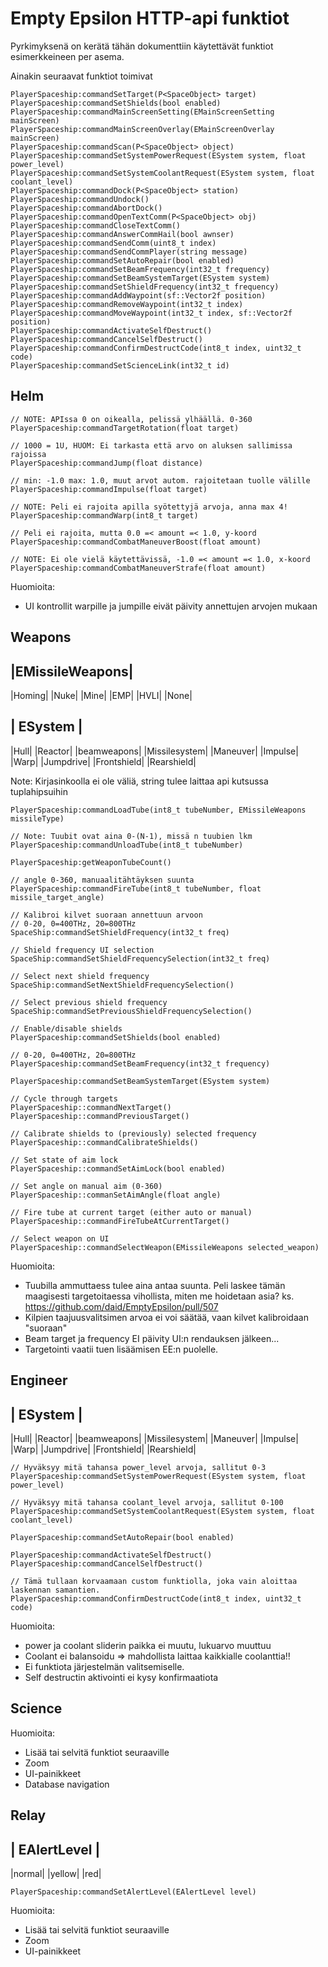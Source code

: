 # Empty Epsilon HTTP-api funktiot

Pyrkimyksenä on kerätä tähän dokumenttiin käytettävät funktiot esimerkkeineen per asema. 

Ainakin seuraavat funktiot toimivat

```
PlayerSpaceship:commandSetTarget(P<SpaceObject> target)
PlayerSpaceship:commandSetShields(bool enabled)
PlayerSpaceship:commandMainScreenSetting(EMainScreenSetting mainScreen)
PlayerSpaceship:commandMainScreenOverlay(EMainScreenOverlay mainScreen)
PlayerSpaceship:commandScan(P<SpaceObject> object)
PlayerSpaceship:commandSetSystemPowerRequest(ESystem system, float power_level)
PlayerSpaceship:commandSetSystemCoolantRequest(ESystem system, float coolant_level)
PlayerSpaceship:commandDock(P<SpaceObject> station)
PlayerSpaceship:commandUndock()
PlayerSpaceship:commandAbortDock()
PlayerSpaceship:commandOpenTextComm(P<SpaceObject> obj)
PlayerSpaceship:commandCloseTextComm()
PlayerSpaceship:commandAnswerCommHail(bool awnser)
PlayerSpaceship:commandSendComm(uint8_t index)
PlayerSpaceship:commandSendCommPlayer(string message)
PlayerSpaceship:commandSetAutoRepair(bool enabled)
PlayerSpaceship:commandSetBeamFrequency(int32_t frequency)
PlayerSpaceship:commandSetBeamSystemTarget(ESystem system)
PlayerSpaceship:commandSetShieldFrequency(int32_t frequency)
PlayerSpaceship:commandAddWaypoint(sf::Vector2f position)
PlayerSpaceship:commandRemoveWaypoint(int32_t index)
PlayerSpaceship:commandMoveWaypoint(int32_t index, sf::Vector2f position)
PlayerSpaceship:commandActivateSelfDestruct()
PlayerSpaceship:commandCancelSelfDestruct()
PlayerSpaceship:commandConfirmDestructCode(int8_t index, uint32_t code)
PlayerSpaceship:commandSetScienceLink(int32_t id)
```

## Helm 
```
// NOTE: APIssa 0 on oikealla, pelissä ylhäällä. 0-360
PlayerSpaceship:commandTargetRotation(float target)

// 1000 = 1U, HUOM: Ei tarkasta että arvo on aluksen sallimissa rajoissa 
PlayerSpaceship:commandJump(float distance) 

// min: -1.0 max: 1.0, muut arvot autom. rajoitetaan tuolle välille
PlayerSpaceship:commandImpulse(float target)

// NOTE: Peli ei rajoita apilla syötettyjä arvoja, anna max 4! 
PlayerSpaceship:commandWarp(int8_t target) 

// Peli ei rajoita, mutta 0.0 =< amount =< 1.0, y-koord
PlayerSpaceship:commandCombatManeuverBoost(float amount) 

// NOTE: Ei ole vielä käytettävissä, -1.0 =< amount =< 1.0, x-koord
PlayerSpaceship:commandCombatManeuverStrafe(float amount) 
```

Huomioita:  
- UI kontrollit warpille ja jumpille eivät päivity annettujen arvojen mukaan

## Weapons
|EMissileWeapons|
---
|Homing|
|Nuke|
|Mine|
|EMP|
|HVLI|
|None|

| ESystem |
---
|Hull|
|Reactor|
|beamweapons|
|Missilesystem|
|Maneuver|
|Impulse|
|Warp|
|Jumpdrive|
|Frontshield|
|Rearshield|

Note: Kirjasinkoolla ei ole väliä, string tulee laittaa api kutsussa tuplahipsuihin

```
PlayerSpaceship:commandLoadTube(int8_t tubeNumber, EMissileWeapons missileType)

// Note: Tuubit ovat aina 0-(N-1), missä n tuubien lkm
PlayerSpaceship:commandUnloadTube(int8_t tubeNumber)

PlayerSpaceship:getWeaponTubeCount() 

// angle 0-360, manuaalitähtäyksen suunta
PlayerSpaceship:commandFireTube(int8_t tubeNumber, float missile_target_angle) 

// Kalibroi kilvet suoraan annettuun arvoon
// 0-20, 0=400THz, 20=800THz
SpaceShip:commandSetShieldFrequency(int32_t freq)

// Shield frequency UI selection
SpaceShip:commandSetShieldFrequencySelection(int32_t freq)

// Select next shield frequency
SpaceShip:commandSetNextShieldFrequencySelection()

// Select previous shield frequency
SpaceShip:commandSetPreviousShieldFrequencySelection()

// Enable/disable shields
PlayerSpaceship:commandSetShields(bool enabled)

// 0-20, 0=400THz, 20=800THz
PlayerSpaceship:commandSetBeamFrequency(int32_t frequency)

PlayerSpaceship:commandSetBeamSystemTarget(ESystem system)

// Cycle through targets
PlayerSpaceship::commandNextTarget()
PlayerSpaceship::commandPreviousTarget()

// Calibrate shields to (previously) selected frequency
PlayerSpaceship::commandCalibrateShields()

// Set state of aim lock
PlayerSpaceship::commandSetAimLock(bool enabled)

// Set angle on manual aim (0-360)
PlayerSpaceship::commanSetAimAngle(float angle)

// Fire tube at current target (either auto or manual)
PlayerSpaceship::commandFireTubeAtCurrentTarget()

// Select weapon on UI
PlayerSpaceship::commandSelectWeapon(EMissileWeapons selected_weapon)

```

Huomioita:
- Tuubilla ammuttaess tulee aina antaa suunta. Peli laskee tämän maagisesti targetoitaessa vihollista, miten me hoidetaan asia?
ks. https://github.com/daid/EmptyEpsilon/pull/507
- Kilpien taajuusvalitsimen arvoa ei voi säätää, vaan kilvet kalibroidaan "suoraan"
- Beam target ja frequency EI päivity UI:n rendauksen jälkeen...
- Targetointi vaatii tuen lisäämisen EE:n puolelle.

## Engineer
| ESystem |
---
|Hull|
|Reactor|
|beamweapons|
|Missilesystem|
|Maneuver|
|Impulse|
|Warp|
|Jumpdrive|
|Frontshield|
|Rearshield|
```
// Hyväksyy mitä tahansa power_level arvoja, sallitut 0-3
PlayerSpaceship:commandSetSystemPowerRequest(ESystem system, float power_level)

// Hyväksyy mitä tahansa coolant_level arvoja, sallitut 0-100
PlayerSpaceship:commandSetSystemCoolantRequest(ESystem system, float coolant_level)

PlayerSpaceship:commandSetAutoRepair(bool enabled)

PlayerSpaceship:commandActivateSelfDestruct()
PlayerSpaceship:commandCancelSelfDestruct()

// Tämä tullaan korvaamaan custom funktiolla, joka vain aloittaa laskennan samantien.
PlayerSpaceship:commandConfirmDestructCode(int8_t index, uint32_t code)
```

Huomioita:
- power ja coolant sliderin paikka ei muutu, lukuarvo muuttuu
- Coolant ei balansoidu => mahdollista laittaa kaikkialle coolanttia!!
- Ei funktiota järjestelmän valitsemiselle.
- Self destructin aktivointi ei kysy konfirmaatiota

## Science
Huomioita:
- Lisää tai selvitä funktiot seuraaville
- Zoom
- UI-painikkeet
- Database navigation

## Relay
| EAlertLevel |
---
|normal|
|yellow|
|red|
```
PlayerSpaceship:commandSetAlertLevel(EAlertLevel level)
```
Huomioita:
- Lisää tai selvitä funktiot seuraaville
- Zoom
- UI-painikkeet
